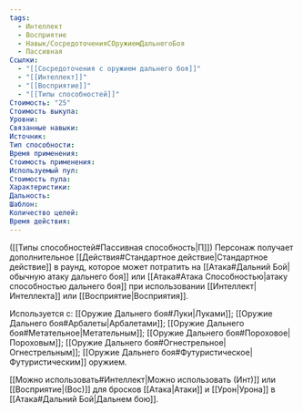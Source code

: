 ```yaml
---
tags:
  - Интеллект
  - Восприятие
  - Навык/СосредоточенияСОружиемДальнегоБоя
  - Пассивная
Ссылки:
  - "[[Сосредоточения с оружием дальнего боя]]"
  - "[[Интеллект]]"
  - "[[Восприятие]]"
  - "[[Типы способностей]]"
Стоимость: "25"
Стоимость выкупа:
Уровни:
Связанные навыки:
Источник:
Тип способности:
Время применения:
Стоимость применения:
Используемый пул:
Стоимость пула:
Характеристики:
Дальность:
Шаблон:
Количество целей:
Время действия:
---
```

([[Типы способностей#Пассивная способность|П]]) Персонаж получает дополнительное [[Действия#Стандартное действие|Стандартное действие]] в раунд, которое может потратить на [[Атака#Дальний Бой|обычную атаку дальнего боя]] или [[Атака#Атака Способностью|атаку способностью дальнего боя]] при использовании [[Интеллект|Интеллекта]] или [[Восприятие|Восприятия]]. 

Используется с: [[Оружие Дальнего боя#Луки|Луками]]; [[Оружие Дальнего боя#Арбалеты|Арбалетами]]; [[Оружие Дальнего боя#Метательное|Метательным]]; [[Оружие Дальнего боя#Пороховое|Пороховым]]; [[Оружие Дальнего боя#Огнестрельное|Огнестрельным]]; [[Оружие Дальнего боя#Футуристическое|Футуристическим]] оружием.

[[Можно использовать#Интеллект|Можно использовать (Инт)]] или [[Восприятие|(Вос)]] для бросков [[Атака|Атаки]] и [[Урон|Урона]] в [[Атака#Дальний Бой|Дальнем бою]].